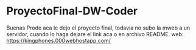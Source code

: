# ProyectoFinal-DW-Coder
Buenas Prode aca le dejo el proyecto final, todavia no subo la mweb a un servidor, cuando lo haga dejare el link aca o en archivo README.
web: https://kingphones.000webhostapp.com/

